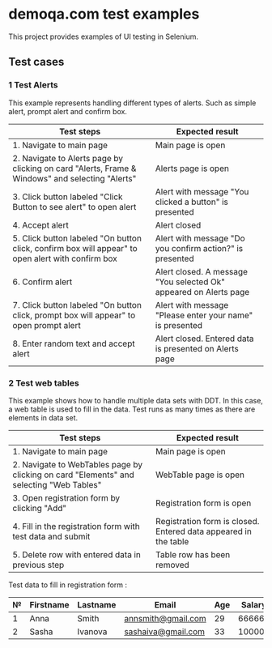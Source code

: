 # demoqa.com test examples
This project provides examples of UI testing in Selenium.

## Test cases
### 1 Test Alerts
This example represents handling different types of alerts. Such as simple alert, prompt alert and confirm box.

| Test steps                                                                                        | Expected result                                                   |
|---------------------------------------------------------------------------------------------------|-------------------------------------------------------------------|
| 1. Navigate to main page                                                                          | Main page is open                                                 |
| 2. Navigate to Alerts page by clicking on card "Alerts, Frame & Windows" and selecting "Alerts"   | Alerts page is open                                               |
| 3. Click button labeled "Click Button to see alert" to open alert                                 | Alert with message "You clicked a button" is presented            |
| 4. Accept alert                                                                                   | Alert closed                                                      |
| 5. Click button labeled "On button click, confirm box will appear" to open alert with confirm box | Alert with message "Do you confirm action?" is presented          |
| 6. Confirm alert                                                                                  | Alert closed. A message "You selected Ok" appeared on Alerts page |
| 7. Click button labeled "On button click, prompt box will appear" to open prompt alert            | Alert with message "Please enter your name" is presented          |
| 8. Enter random text and accept alert                                                             | Alert closed. Entered data is presented on Alerts page            |

### 2 Test web tables
This example shows how to handle multiple data sets with DDT. In this case, a web table is used to fill in the data. Test runs as many times as there are elements in data set.

| Test steps                                                                              | Expected result           |
|-----------------------------------------------------------------------------------------|---------------------------|
| 1. Navigate to main page                                                                | Main page is open         |
| 2. Navigate to WebTables page by clicking on card "Elements" and selecting "Web Tables" | WebTable page is open     |
| 3. Open registration form by clicking "Add"                                             | Registration form is open |
|4. Fill in the registration form with test data and submit | Registration form is closed. Entered data appeared in the table|
|5. Delete row with entered data in previous step | Table row has been removed|

Test data to fill in registration form :

| №   |Firstname|Lastname|Email|Age|Salary|Department|
|-----|---|---|---|---|---|---|
| 1   |Anna|Smith|annsmith@gmail.com|29|66666|hell|
|2|Sasha|Ivanova|sashaiva@gmail.com|33|100000|Nails|